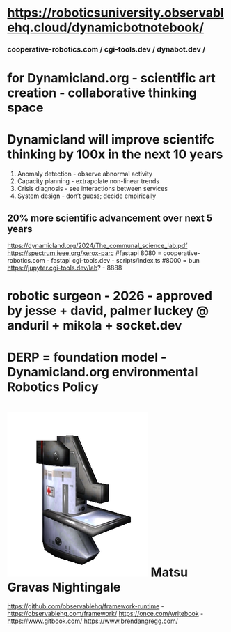 # https://roboticsuniversity.observablehq.cloud/dynamicbotnotebook/
### cooperative-robotics.com / cgi-tools.dev / dynabot.dev /
# for Dynamicland.org - scientific art creation - collaborative thinking space
# Dynamicland will improve scientifc thinking by 100x in the next 10 years
1. Anomaly detection - observe abnormal activity
2. Capacity planning - extrapolate non-linear trends
3. Crisis diagnosis - see interactions between services
4. System design - don’t guess; decide empirically
## 20% more scientific advancement over next 5 years
https://dynamicland.org/2024/The_communal_science_lab.pdf
https://spectrum.ieee.org/xerox-parc
#fastapi
8080 = cooperative-robotics.com - fastapi
cgi-tools.dev - scripts/index.ts #8000 = bun
https://jupyter.cgi-tools.dev/lab? - 8888
# robotic surgeon - 2026 - approved by jesse + david, palmer luckey @ anduril + mikola + socket.dev
# DERP = foundation model - Dynamicland.org environmental Robotics Policy
# ![Medical Bot](/web/public/med_bot.webp) Matsu Gravas Nightingale
https://github.com/observablehq/framework-runtime - https://observablehq.com/framework/
https://once.com/writebook - https://www.gitbook.com/
https://www.brendangregg.com/